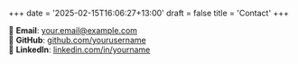 +++
date = '2025-02-15T16:06:27+13:00'
draft = false
title = 'Contact'
+++

📧 **Email**: your.email@example.com  
🐙 **GitHub**: [github.com/yourusername](https://github.com/yourusername)  
💼 **LinkedIn**: [linkedin.com/in/yourname](https://linkedin.com/in/yourname)